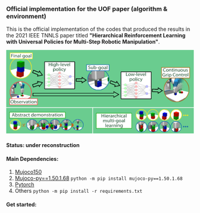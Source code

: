 ### Official implementation for the UOF paper (algorithm &amp; environment)

This is the official implementation of the codes that produced the results in the 2021 IEEE TNNLS paper titled 
**"Hierarchical Reinforcement Learning with Universal Policies for Multi-Step Robotic Manipulation"**.

<img src="/src/graphical_abstract.jpg" width=1080>

#### Status: under reconstruction

#### Main Dependencies:
1. [Mujoco150](https://www.roboti.us/index.html)
2. [Mujoco-py==1.50.1.68](https://github.com/openai/mujoco-py/tree/master) `python -m pip install mujoco-py==1.50.1.68`
3. [Pytorch](https://pytorch.org/get-started/locally/)
4. Others `python -m pip install -r requirements.txt`

#### Get started: